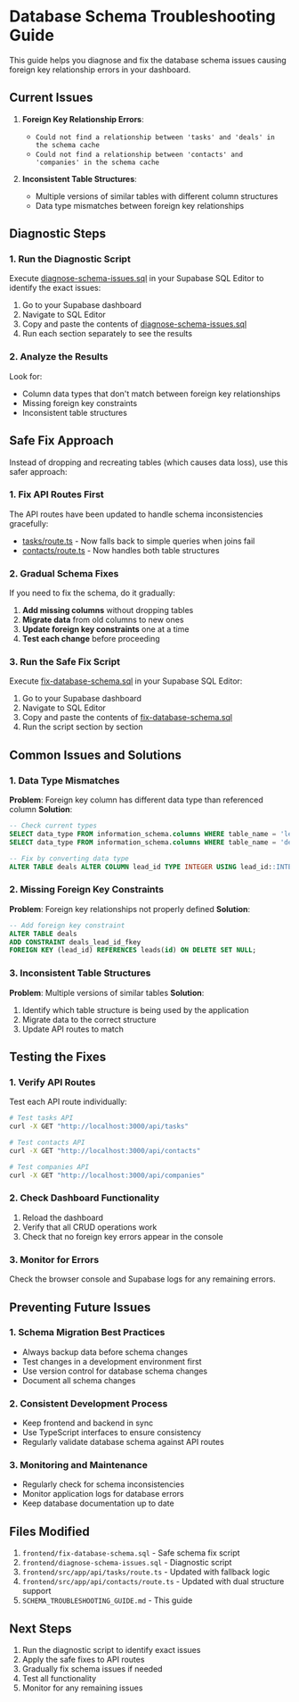 # Database Schema Troubleshooting Guide

This guide helps you diagnose and fix the database schema issues causing foreign key relationship errors in your dashboard.

## Current Issues

1. **Foreign Key Relationship Errors**:
   - `Could not find a relationship between 'tasks' and 'deals' in the schema cache`
   - `Could not find a relationship between 'contacts' and 'companies' in the schema cache`

2. **Inconsistent Table Structures**:
   - Multiple versions of similar tables with different column structures
   - Data type mismatches between foreign key relationships

## Diagnostic Steps

### 1. Run the Diagnostic Script

Execute [diagnose-schema-issues.sql](file:///c:/Users/sathi/OneDrive/Desktop/NextGen_AI/Travels/frontend/diagnose-schema-issues.sql) in your Supabase SQL Editor to identify the exact issues:

1. Go to your Supabase dashboard
2. Navigate to SQL Editor
3. Copy and paste the contents of [diagnose-schema-issues.sql](file:///c:/Users/sathi/OneDrive/Desktop/NextGen_AI/Travels/frontend/diagnose-schema-issues.sql)
4. Run each section separately to see the results

### 2. Analyze the Results

Look for:
- Column data types that don't match between foreign key relationships
- Missing foreign key constraints
- Inconsistent table structures

## Safe Fix Approach

Instead of dropping and recreating tables (which causes data loss), use this safer approach:

### 1. Fix API Routes First

The API routes have been updated to handle schema inconsistencies gracefully:

- [tasks/route.ts](file:///c:/Users/sathi/OneDrive/Desktop/NextGen_AI/Travels/frontend/src/app/api/tasks/route.ts) - Now falls back to simple queries when joins fail
- [contacts/route.ts](file:///c:/Users/sathi/OneDrive/Desktop/NextGen_AI/Travels/frontend/src/app/api/contacts/route.ts) - Now handles both table structures

### 2. Gradual Schema Fixes

If you need to fix the schema, do it gradually:

1. **Add missing columns** without dropping tables
2. **Migrate data** from old columns to new ones
3. **Update foreign key constraints** one at a time
4. **Test each change** before proceeding

### 3. Run the Safe Fix Script

Execute [fix-database-schema.sql](file:///c:/Users/sathi/OneDrive/Desktop/NextGen_AI/Travels/frontend/fix-database-schema.sql) in your Supabase SQL Editor:

1. Go to your Supabase dashboard
2. Navigate to SQL Editor
3. Copy and paste the contents of [fix-database-schema.sql](file:///c:/Users/sathi/OneDrive/Desktop/NextGen_AI/Travels/frontend/fix-database-schema.sql)
4. Run the script section by section

## Common Issues and Solutions

### 1. Data Type Mismatches

**Problem**: Foreign key column has different data type than referenced column
**Solution**: 
```sql
-- Check current types
SELECT data_type FROM information_schema.columns WHERE table_name = 'leads' AND column_name = 'id';
SELECT data_type FROM information_schema.columns WHERE table_name = 'deals' AND column_name = 'lead_id';

-- Fix by converting data type
ALTER TABLE deals ALTER COLUMN lead_id TYPE INTEGER USING lead_id::INTEGER;
```

### 2. Missing Foreign Key Constraints

**Problem**: Foreign key relationships not properly defined
**Solution**:
```sql
-- Add foreign key constraint
ALTER TABLE deals 
ADD CONSTRAINT deals_lead_id_fkey 
FOREIGN KEY (lead_id) REFERENCES leads(id) ON DELETE SET NULL;
```

### 3. Inconsistent Table Structures

**Problem**: Multiple versions of similar tables
**Solution**: 
1. Identify which table structure is being used by the application
2. Migrate data to the correct structure
3. Update API routes to match

## Testing the Fixes

### 1. Verify API Routes

Test each API route individually:
```bash
# Test tasks API
curl -X GET "http://localhost:3000/api/tasks"

# Test contacts API
curl -X GET "http://localhost:3000/api/contacts"

# Test companies API
curl -X GET "http://localhost:3000/api/companies"
```

### 2. Check Dashboard Functionality

1. Reload the dashboard
2. Verify that all CRUD operations work
3. Check that no foreign key errors appear in the console

### 3. Monitor for Errors

Check the browser console and Supabase logs for any remaining errors.

## Preventing Future Issues

### 1. Schema Migration Best Practices

- Always backup data before schema changes
- Test changes in a development environment first
- Use version control for database schema changes
- Document all schema changes

### 2. Consistent Development Process

- Keep frontend and backend in sync
- Use TypeScript interfaces to ensure consistency
- Regularly validate database schema against API routes

### 3. Monitoring and Maintenance

- Regularly check for schema inconsistencies
- Monitor application logs for database errors
- Keep database documentation up to date

## Files Modified

1. `frontend/fix-database-schema.sql` - Safe schema fix script
2. `frontend/diagnose-schema-issues.sql` - Diagnostic script
3. `frontend/src/app/api/tasks/route.ts` - Updated with fallback logic
4. `frontend/src/app/api/contacts/route.ts` - Updated with dual structure support
5. `SCHEMA_TROUBLESHOOTING_GUIDE.md` - This guide

## Next Steps

1. Run the diagnostic script to identify exact issues
2. Apply the safe fixes to API routes
3. Gradually fix schema issues if needed
4. Test all functionality
5. Monitor for any remaining issues